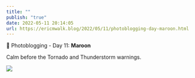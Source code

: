 ```yaml
---
title: ""
publish: "true"
date: 2022-05-11 20:14:05
url: https://ericmwalk.blog/2022/05/11/photoblogging-day-maroon.html
---
```


📸 Photoblogging - Day 11: **Maroon**

Calm before the Tornado and Thunderstorm warnings.

![](https://ericmwalk.blog/uploads/2022/a3f46df6a5.jpg)